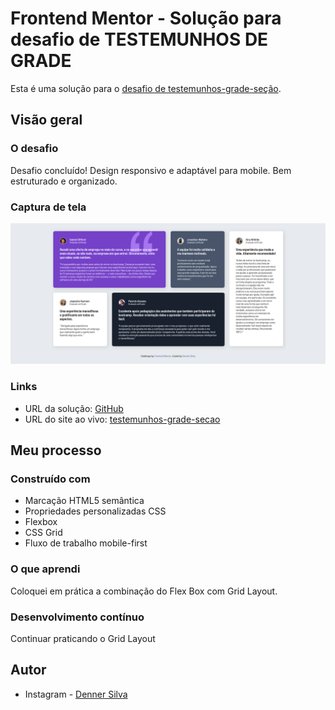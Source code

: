# Frontend Mentor - Solução para desafio de TESTEMUNHOS DE GRADE

Esta é uma solução para o [desafio de testemunhos-grade-seção](https://www.frontendmentor.io/challenges/four-card-feature-section-weK1eFYK).

## Visão geral

### O desafio

Desafio concluído! Design responsivo e adaptável para mobile.
Bem estruturado e organizado.

### Captura de tela

<div><img aling="center" src="assets/img/main.png" alt="header"></div>

### Links

- URL da solução: [GitHub](https://github.com/Denner-94/testemunhos-grade-secao)
- URL do site ao vivo: [testemunhos-grade-secao](https://denner-94.github.io/testemunhos-grade-secao/)

## Meu processo

### Construído com

- Marcação HTML5 semântica
- Propriedades personalizadas CSS
- Flexbox
- CSS Grid
- Fluxo de trabalho mobile-first

### O que aprendi

Coloquei em prática a combinação do Flex Box com Grid Layout.

### Desenvolvimento contínuo

Continuar praticando o Grid Layout

## Autor

- Instagram - [Denner Silva](https://www.instagram.com/denner_souza.s/)